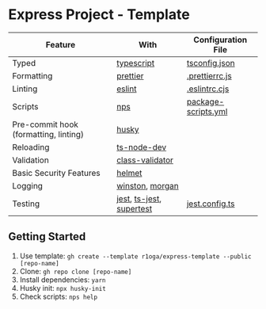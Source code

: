 # Express Project - Template

| Feature                               | With                                                                                                                                | Configuration File                           |
|---------------------------------------|-------------------------------------------------------------------------------------------------------------------------------------|----------------------------------------------|
| Typed                                 | [typescript](https://www.typescriptlang.org/)                                                                                       | [tsconfig.json](./tsconfig.json)             |
| Formatting                            | [prettier](https://prettier.io/)                                                                                                    | [.prettierrc.js](./.prettierrc.js)           |
| Linting                               | [eslint](https://eslint.org/)                                                                                                       | [.eslintrc.cjs](./.eslintrc.cjs)             |
| Scripts                               | [nps](https://github.com/sezna/nps)                                                                                                 | [package-scripts.yml](./package-scripts.yml) |
| Pre-commit hook (formatting, linting) | [husky](https://typicode.github.io/husky/#/)                                                                                        |                                              |
| Reloading                             | [ts-node-dev](https://github.com/wclr/ts-node-dev)                                                                                  |                                              |
| Validation                            | [class-validator](https://github.com/typestack/class-validator)                                                                     |                                              |
| Basic Security Features               | [helmet](https://helmetjs.github.io/)                                                                                               |                                              |
| Logging                               | [winston](https://github.com/winstonjs/winston), [morgan](https://github.com/expressjs/morgan)                                      |                                              |
| Testing                               | [jest](https://jestjs.io/), [ts-jest](https://kulshekhar.github.io/ts-jest/), [supertest](https://github.com/visionmedia/supertest) | [jest.config.ts](./jest.config.ts)           |

## Getting Started
1. Use template: `gh create --template r1oga/express-template --public [repo-name]`
2. Clone: `gh repo clone [repo-name]`
3. Install dependencies: `yarn`
4. Husky init: `npx husky-init`
5. Check scripts: `nps help`
